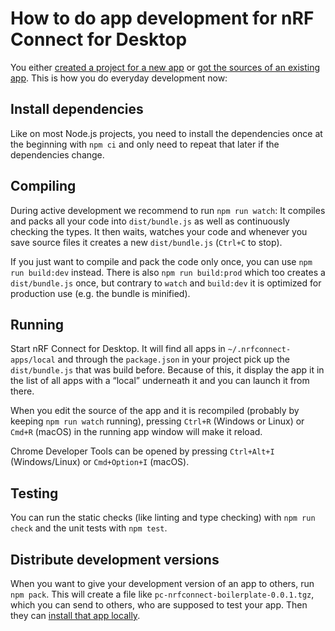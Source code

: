 ---
---

# How to do app development for nRF Connect for Desktop

You either [created a project for a new app](./create_new_app) or
[got the sources of an existing app](./get_an_existing_app_s_sources). This is
how you do everyday development now:

## Install dependencies

Like on most Node.js projects, you need to install the dependencies once at the
beginning with `npm ci` and only need to repeat that later if the dependencies
change.

## Compiling

During active development we recommend to run `npm run watch`: It compiles and
packs all your code into `dist/bundle.js` as well as continuously checking the
types. It then waits, watches your code and whenever you save source files it
creates a new `dist/bundle.js` (`Ctrl+C` to stop).

If you just want to compile and pack the code only once, you can use
`npm run build:dev` instead. There is also `npm run build:prod` which too
creates a `dist/bundle.js` once, but contrary to `watch` and `build:dev` it is
optimized for production use (e.g. the bundle is minified).

## Running

Start nRF Connect for Desktop. It will find all apps in
`~/.nrfconnect-apps/local` and through the `package.json` in your project pick
up the `dist/bundle.js` that was build before. Because of this, it display the
app it in the list of all apps with a “local” underneath it and you can launch
it from there.

When you edit the source of the app and it is recompiled (probably by keeping
`npm run watch` running), pressing `Ctrl+R` (Windows or Linux) or `Cmd+R`
(macOS) in the running app window will make it reload.

Chrome Developer Tools can be opened by pressing `Ctrl+Alt+I` (Windows/Linux) or
`Cmd+Option+I` (macOS).

## Testing

You can run the static checks (like linting and type checking) with
`npm run check` and the unit tests with `npm test`.

## Distribute development versions

When you want to give your development version of an app to others, run
`npm pack`. This will create a file like `pc-nrfconnect-boilerplate-0.0.1.tgz`,
which you can send to others, who are supposed to test your app. Then they can
[install that app locally](./local_app_installation).
